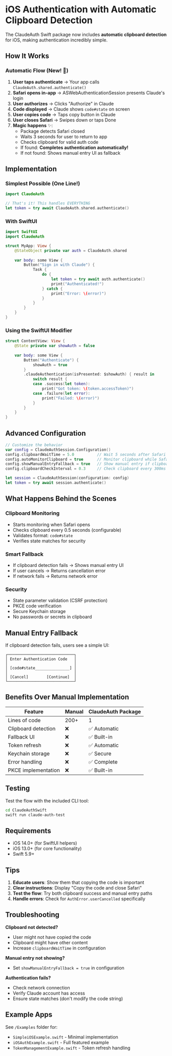 # iOS Authentication with Automatic Clipboard Detection

The ClaudeAuth Swift package now includes **automatic clipboard detection** for iOS, making authentication incredibly simple.

## How It Works

### Automatic Flow (New! 🎉)

1. **User taps authenticate** → Your app calls `ClaudeAuth.shared.authenticate()`
2. **Safari opens in-app** → ASWebAuthenticationSession presents Claude's login
3. **User authorizes** → Clicks "Authorize" in Claude
4. **Code displayed** → Claude shows `code#state` on screen
5. **User copies code** → Taps copy button in Claude
6. **User closes Safari** → Swipes down or taps Done
7. **Magic happens** ✨:
   - Package detects Safari closed
   - Waits 3 seconds for user to return to app
   - Checks clipboard for valid auth code
   - If found: **Completes authentication automatically!**
   - If not found: Shows manual entry UI as fallback

## Implementation

### Simplest Possible (One Line!)

```swift
import ClaudeAuth

// That's it! This handles EVERYTHING
let token = try await ClaudeAuth.shared.authenticate()
```

### With SwiftUI

```swift
import SwiftUI
import ClaudeAuth

struct MyApp: View {
    @StateObject private var auth = ClaudeAuth.shared
    
    var body: some View {
        Button("Sign in with Claude") {
            Task {
                do {
                    let token = try await auth.authenticate()
                    print("Authenticated!")
                } catch {
                    print("Error: \(error)")
                }
            }
        }
    }
}
```

### Using the SwiftUI Modifier

```swift
struct ContentView: View {
    @State private var showAuth = false
    
    var body: some View {
        Button("Authenticate") {
            showAuth = true
        }
        .claudeAuthentication(isPresented: $showAuth) { result in
            switch result {
            case .success(let token):
                print("Got token: \(token.accessToken)")
            case .failure(let error):
                print("Failed: \(error)")
            }
        }
    }
}
```

## Advanced Configuration

```swift
// Customize the behavior
var config = ClaudeAuthSession.Configuration()
config.clipboardWaitTime = 5.0          // Wait 5 seconds after Safari closes
config.autoMonitorClipboard = true      // Monitor clipboard while Safari is open
config.showManualEntryFallback = true   // Show manual entry if clipboard fails
config.clipboardCheckInterval = 0.3     // Check clipboard every 300ms

let session = ClaudeAuthSession(configuration: config)
let token = try await session.authenticate()
```

## What Happens Behind the Scenes

### Clipboard Monitoring
- Starts monitoring when Safari opens
- Checks clipboard every 0.5 seconds (configurable)
- Validates format: `code#state`
- Verifies state matches for security

### Smart Fallback
- If clipboard detection fails → Shows manual entry UI
- If user cancels → Returns cancellation error
- If network fails → Returns network error

### Security
- State parameter validation (CSRF protection)
- PKCE code verification
- Secure Keychain storage
- No passwords or secrets in clipboard

## Manual Entry Fallback

If clipboard detection fails, users see a simple UI:

```
┌─────────────────────────────┐
│ Enter Authentication Code   │
│                             │
│ [code#state_______________] │
│                             │
│ [Cancel]        [Continue]  │
└─────────────────────────────┘
```

## Benefits Over Manual Implementation

| Feature | Manual | ClaudeAuth Package |
|---------|--------|--------------------|
| Lines of code | 200+ | 1 |
| Clipboard detection | ❌ | ✅ Automatic |
| Fallback UI | ❌ | ✅ Built-in |
| Token refresh | ❌ | ✅ Automatic |
| Keychain storage | ❌ | ✅ Secure |
| Error handling | ❌ | ✅ Complete |
| PKCE implementation | ❌ | ✅ Built-in |

## Testing

Test the flow with the included CLI tool:

```bash
cd ClaudeAuthSwift
swift run claude-auth-test
```

## Requirements

- iOS 14.0+ (for SwiftUI helpers)
- iOS 13.0+ (for core functionality)
- Swift 5.9+

## Tips

1. **Educate users**: Show them that copying the code is important
2. **Clear instructions**: Display "Copy the code and close Safari"
3. **Test the flow**: Try both clipboard success and manual entry paths
4. **Handle errors**: Check for `AuthError.userCancelled` specifically

## Troubleshooting

**Clipboard not detected?**
- User might not have copied the code
- Clipboard might have other content
- Increase `clipboardWaitTime` in configuration

**Manual entry not showing?**
- Set `showManualEntryFallback = true` in configuration

**Authentication fails?**
- Check network connection
- Verify Claude account has access
- Ensure state matches (don't modify the code string)

## Example Apps

See `/Examples` folder for:
- `SimpleiOSExample.swift` - Minimal implementation
- `iOSAuthExample.swift` - Full featured example
- `TokenManagementExample.swift` - Token refresh handling